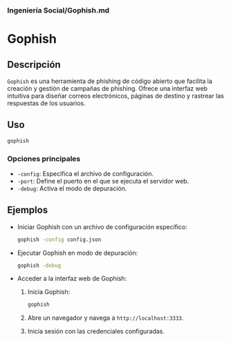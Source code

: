 ### **Ingeniería Social/Gophish.md**

# Gophish

## Descripción

`Gophish` es una herramienta de phishing de código abierto que facilita la creación y gestión de campañas de phishing. Ofrece una interfaz web intuitiva para diseñar correos electrónicos, páginas de destino y rastrear las respuestas de los usuarios.

## Uso

```bash
gophish
```

### Opciones principales

- `-config`: Especifica el archivo de configuración.
- `-port`: Define el puerto en el que se ejecuta el servidor web.
- `-debug`: Activa el modo de depuración.

## Ejemplos

- Iniciar Gophish con un archivo de configuración específico:

  ```bash
  gophish -config config.json
  ```

- Ejecutar Gophish en modo de depuración:

  ```bash
  gophish -debug
  ```

- Acceder a la interfaz web de Gophish:

  1. Inicia Gophish:

     ```bash
     gophish
     ```

  2. Abre un navegador y navega a `http://localhost:3333`.
  3. Inicia sesión con las credenciales configuradas.
